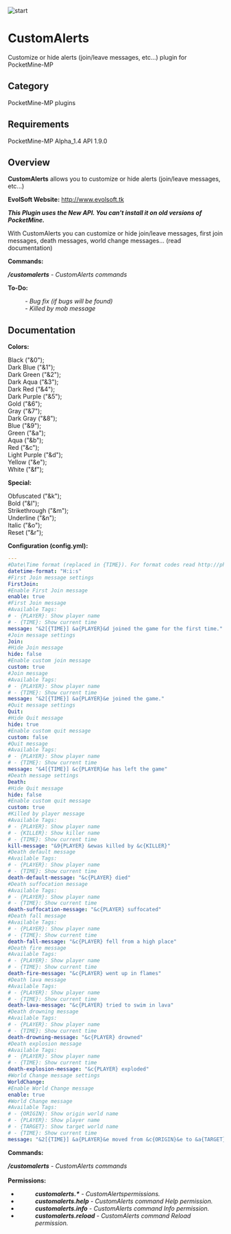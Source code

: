 ![start](https://cloud.githubusercontent.com/assets/10303538/6211293/b184e7d6-b5d8-11e4-937a-b1da3fde854d.png)

# CustomAlerts

Customize or hide alerts (join/leave messages, etc...) plugin for PocketMine-MP
## Category

PocketMine-MP plugins

## Requirements

PocketMine-MP Alpha_1.4 API 1.9.0

## Overview

**CustomAlerts** allows you to customize or hide alerts (join/leave messages, etc...)

**EvolSoft Website:** http://www.evolsoft.tk

***This Plugin uses the New API. You can't install it on old versions of PocketMine.***

With CustomAlerts you can customize or hide join/leave messages, first join messages, death messages, world change messages... (read documentation)

**Commands:**

***/customalerts*** *- CustomAlerts commands*

**To-Do:**

<dd><i>- Bug fix (if bugs will be found)</i></dd>
<dd><i>- Killed by mob message</i></dd>

## Documentation

**Colors:**

Black ("&0");<br>
Dark Blue ("&1");<br>
Dark Green ("&2");<br>
Dark Aqua ("&3");<br>
Dark Red ("&4");<br>
Dark Purple ("&5");<br>
Gold ("&6");<br>
Gray ("&7");<br>
Dark Gray ("&8");<br>
Blue ("&9");<br>
Green ("&a");<br>
Aqua ("&b");<br>
Red ("&c");<br>
Light Purple ("&d");<br>
Yellow ("&e");<br>
White ("&f");<br>

**Special:**

Obfuscated ("&k");<br>
Bold ("&l");<br>
Strikethrough ("&m");<br>
Underline ("&n");<br>
Italic ("&o");<br>
Reset ("&r");<br>

**Configuration (config.yml):**

```yaml
---
#Date\Time format (replaced in {TIME}). For format codes read http://php.net/manual/en/datetime.formats.php
datetime-format: "H:i:s"
#First Join message settings
FirstJoin:
#Enable First Join message
enable: true
#First Join message
#Available Tags:
# - {PLAYER}: Show player name
# - {TIME}: Show current time
message: "&2[{TIME}] &a{PLAYER}&d joined the game for the first time."
#Join message settings
Join:
#Hide Join message
hide: false
#Enable custom join message 
custom: true
#Join message
#Available Tags:
# - {PLAYER}: Show player name
# - {TIME}: Show current time
message: "&2[{TIME}] &a{PLAYER}&e joined the game."
#Quit message settings
Quit:
#Hide Quit message
hide: true
#Enable custom quit message 
custom: false
#Quit message
#Available Tags:
# - {PLAYER}: Show player name
# - {TIME}: Show current time
message: "&4[{TIME}] &c{PLAYER}&e has left the game"
#Death message settings
Death:
#Hide Quit message
hide: false
#Enable custom quit message
custom: true
#Killed by player message
#Available Tags:
# - {PLAYER}: Show player name
# - {KILLER}: Show killer name
# - {TIME}: Show current time
kill-message: "&9{PLAYER} &ewas killed by &c{KILLER}"
#Death default message
#Available Tags:
# - {PLAYER}: Show player name
# - {TIME}: Show current time
death-default-message: "&c{PLAYER} died"
#Death suffocation message
#Available Tags:
# - {PLAYER}: Show player name
# - {TIME}: Show current time
death-suffocation-message: "&c{PLAYER} suffocated"
#Death fall message
#Available Tags:
# - {PLAYER}: Show player name
# - {TIME}: Show current time
death-fall-message: "&c{PLAYER} fell from a high place"
#Death fire message
#Available Tags:
# - {PLAYER}: Show player name
# - {TIME}: Show current time
death-fire-message: "&c{PLAYER} went up in flames"
#Death lava message
#Available Tags:
# - {PLAYER}: Show player name
# - {TIME}: Show current time
death-lava-message: "&c{PLAYER} tried to swim in lava"
#Death drowning message
#Available Tags:
# - {PLAYER}: Show player name
# - {TIME}: Show current time
death-drowning-message: "&c{PLAYER} drowned"
#Death explosion message
#Available Tags:
# - {PLAYER}: Show player name
# - {TIME}: Show current time
death-explosion-message: "&c{PLAYER} exploded"
#World Change message settings
WorldChange:
#Enable World Change message
enable: true
#World Change message
#Available Tags:
# - {ORIGIN}: Show origin world name
# - {PLAYER}: Show player name
# - {TARGET}: Show target world name
# - {TIME}: Show current time
message: "&2[{TIME}] &a{PLAYER}&e moved from &c{ORIGIN}&e to &a{TARGET}"
```

**Commands:**

***/customalerts*** *- CustomAlerts commands*
<br><br>
**Permissions:**
<br>
- <dd><i><b>customalerts.*</b> - CustomAlertspermissions.</i></dd>
- <dd><i><b>customalerts.help</b> - CustomAlerts command Help permission.</i></dd>
- <dd><i><b>customalerts.info</b> - CustomAlerts command Info permission.</i></dd>
- <dd><i><b>customalerts.reload</b> - CustomAlerts command Reload permission.</i></dd>
